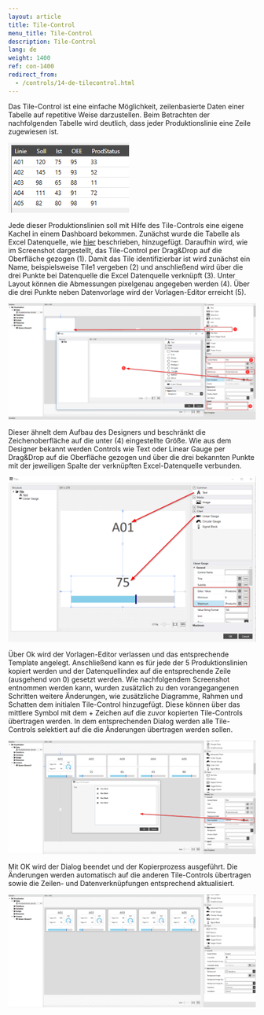 ```yaml
---
layout: article
title: Tile-Control
menu_title: Tile-Control
description: Tile-Control
lang: de
weight: 1400
ref: con-1400
redirect_from:
  - /controls/14-de-tilecontrol.html
---
```


Das Tile-Control ist eine einfache Möglichkeit, zeilenbasierte Daten einer Tabelle auf repetitive Weise darzustellen. 
Beim Betrachten der nachfolgenden Tabelle wird deutlich, dass jeder Produktionslinie eine Zeile zugewiesen ist.

![Tabelle Produktionslinie](/assets/images/Controls/Tile/table.png)

Jede dieser Produktionslinien soll mit Hilfe des Tile-Controls eine eigene Kachel in einem Dashboard bekommen. Zunächst wurde die Tabelle als Excel Datenquelle, wie [hier](/data_sources/13-de-excel.html) beschrieben, hinzugefügt.
Daraufhin wird, wie im Screenshot dargestellt, das Tile-Control per Drag&Drop auf die Oberfläche gezogen (1). Damit das Tile identifizierbar ist wird zunächst ein Name, beispielsweise Tile1 vergeben (2) und anschließend wird über die drei Punkte bei Datenquelle die Excel Datenquelle verknüpft (3). Unter Layout können die Abmessungen pixelgenau angegeben werden (4). 
Über die drei Punkte neben Datenvorlage wird der Vorlagen-Editor erreicht (5). 

![tile image1](/assets/images/Controls/Tile/tile1.png)

Dieser ähnelt dem Aufbau des Designers und beschränkt die Zeichenoberfläche auf die unter (4) eingestellte Größe. Wie aus dem Designer bekannt werden Controls wie Text oder Linear Gauge per Drag&Drop auf die Oberfläche gezogen und über die drei bekannten Punkte mit der jeweiligen Spalte der verknüpften Excel-Datenquelle verbunden.

![tile image2](/assets/images/Controls/Tile/tile2.png)

Über Ok wird der Vorlagen-Editor verlassen und das entsprechende Template angelegt. 
Anschließend kann es für jede der 5 Produktionslinien kopiert werden und der Datenquellindex auf die entsprechende Zeile (ausgehend von 0) gesetzt werden.
Wie nachfolgendem Screenshot entnommen werden kann, wurden zusätzlich zu den vorangegangenen Schritten weitere Änderungen, wie zusätzliche Diagramme, Rahmen und Schatten dem initialen Tile-Control hinzugefügt.
Diese können über das mittlere Symbol mit dem + Zeichen auf die zuvor kopierten Tile-Controls übertragen werden.
In dem entsprechenden Dialog werden alle Tile-Controls selektiert auf die die Änderungen übertragen werden sollen.

![tile image3](/assets/images/Controls/Tile/tile3.png)

Mit OK wird der Dialog beendet und der Kopierprozess ausgeführt. Die Änderungen werden automatisch auf die anderen Tile-Controls übertragen sowie die Zeilen- und Datenverknüpfungen entsprechend aktualisiert.

![tile image4](/assets/images/Controls/Tile/tile4.png)